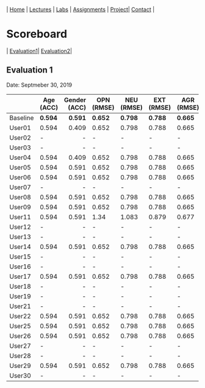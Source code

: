 | [Home](../index.md) | [Lectures](../lectures.md) | [Labs](../labs.md) | [Assignments](../assignments.md) | [Project](../project.md)| [Contact](../contact.md) |


# Scoreboard

| [Evaluation1](evaluation1.md)| [Evaluation2](evaluation2.md)|

## Evaluation 1

Date: Septmeber 30, 2019


|       | Age (ACC) | Gender (ACC) | OPN (RMSE) | NEU (RMSE) | EXT (RMSE) | AGR (RMSE) | CON (RMSE) |
|-------|--------------|----------:|------------|------------|------------|------------|------------|
| Baseline|**0.594**|**0.591**|**0.652**|**0.798**|**0.788**|**0.665**|**0.734**|
| User01 |0.594|0.409|0.652|0.798|0.788|0.665|0.734|
| User02 |-|-|-|-|-|-|-|
| User03 |-|-|-|-|-|-|-|
| User04 |0.594|0.409|0.652|0.798|0.788|0.665|0.734|
| User05 |0.594|0.591|0.652|0.798|0.788|0.665|0.734|
| User06 |0.594|0.591|0.652|0.798|0.788|0.665|0.734|
| User07 | -|-|-|-|-|-|-|
| User08 | 0.594|0.591|0.652|0.798|0.788|0.665|0.734|
| User09 | 0.594|0.591|0.652|0.798|0.788|0.665|0.734|
| User11 |0.594|0.591|1.34|1.083|0.879|0.677|0.747|
| User12 | -|-|-|-|-|-|-|
| User13 |-|-|-|-|-|-|-|
| User14 |0.594|0.591|0.652|0.798|0.788|0.665|0.734|
| User15 |-|-|-|-|-|-|-|
| User16 |-|-|-|-|-|-|-|
| User17 |0.594|0.591|0.652|0.798|0.788|0.665|0.734|
| User18 |-|-|-|-|-|-|-|
| User19 |-|-|-|-|-|-|-|
| User21 |-|-|-|-|-|-|-|
| User22 |0.594|0.591|0.652|0.798|0.788|0.665|0.734|
| User25 |0.594|0.591|0.652|0.798|0.788|0.665|0.734|
| User26 |0.594|0.591|0.652|0.798|0.788|0.665|0.734|
| User27 |-|-|-|-|-|-|-|
| User28 |-|-|-|-|-|-|-|
| User29 |0.594|0.591|0.652|0.798|0.788|0.665|0.734|
| User30 |-|-|-|-|-|-|-|
